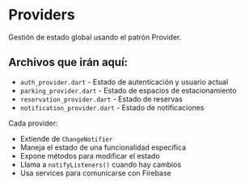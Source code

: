 # Providers

Gestión de estado global usando el patrón Provider.

## Archivos que irán aquí:
- `auth_provider.dart` - Estado de autenticación y usuario actual
- `parking_provider.dart` - Estado de espacios de estacionamiento
- `reservation_provider.dart` - Estado de reservas
- `notification_provider.dart` - Estado de notificaciones

Cada provider:
- Extiende de `ChangeNotifier`
- Maneja el estado de una funcionalidad específica
- Expone métodos para modificar el estado
- Llama a `notifyListeners()` cuando hay cambios
- Usa services para comunicarse con Firebase
